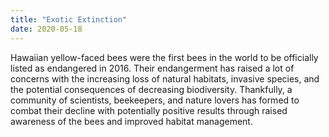 ```yaml
---
title: "Exotic Extinction"
date: 2020-05-18
---
```


Hawaiian yellow-faced bees were the first bees in the world to be officially listed as endangered in 2016. Their endangerment has raised a lot of concerns with the increasing loss of natural habitats, invasive species, and the potential consequences of decreasing biodiversity. Thankfully, a community of scientists, beekeepers, and nature lovers has formed to combat their decline with potentially positive results through raised awareness of the bees and improved habitat management.

